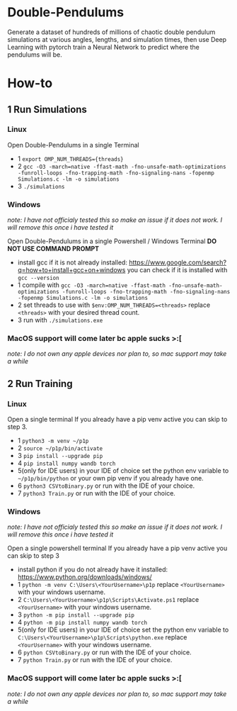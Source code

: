 # Double-Pendulums
Generate a dataset of hundreds of millions of chaotic double pendulum simulations at various angles, lengths, and simulation times, then use Deep Learning with pytorch train a Neural Network to predict where the pendulums will be.


# How-to

## 1 Run Simulations

  ### Linux
  Open Double-Pendulums in a single Terminal
  - 1 `export OMP_NUM_THREADS={threads}`
  - 2 `gcc -O3 -march=native -ffast-math -fno-unsafe-math-optimizations -funroll-loops -fno-trapping-math -fno-signaling-nans -fopenmp Simulations.c -lm -o simulations`
  - 3 `./simulations`
  
  ### Windows
  *note: I have not officialy tested this so make an issue if it does not work. I will remove this once i have tested it*
  
  Open Double-Pendulums in a single Powershell / Windows Terminal **DO NOT USE COMMAND PROMPT**
  - install gcc if it is not already installed: https://www.google.com/search?q=how+to+install+gcc+on+windows you can check if it is installed with `gcc --version`
  - 1 compile with `gcc -O3 -march=native -ffast-math -fno-unsafe-math-optimizations -funroll-loops -fno-trapping-math -fno-signaling-nans -fopenmp Simulations.c -lm -o simulations`
  - 2 set threads to use with `$env:OMP_NUM_THREADS=<threads>` replace `<threads>` with your desired thread count.
  - 3 run with `./simulations.exe`
  
  
  ### MacOS support will come later bc apple sucks >:[
  *note: I do not own any apple devices nor plan to, so mac support may take a while*


## 2 Run Training

  ### Linux
  Open a single terminal
  If you already have a pip venv active you can skip to step 3.
  - 1 `python3 -m venv ~/p1p`
  - 2 `source ~/p1p/bin/activate`
  - 3 `pip install --upgrade pip`
  - 4 `pip install numpy wandb torch`
  - 5(only for IDE users) in your IDE of choice set the python env variable to `~/p1p/bin/python` or your own pip venv if you already have one.
  - 6 `python3 CSVtoBinary.py` or run with the IDE of your choice.
  - 7 `python3 Train.py` or run with the IDE of your choice.
  
  ### Windows
  *note: I have not officialy tested this so make an issue if it does not work. I will remove this once i have tested it*
  
  Open a single powershell terminal
  If you already have a pip venv active you can skip to step 3
  - install python if you do not already have it installed: https://www.python.org/downloads/windows/
  - 1 `python -m venv C:\Users\<YourUsername>\p1p` replace `<YourUsername>` with your windows username.
  - 2 `C:\Users\<YourUsername>\p1p\Scripts\Activate.ps1` replace `<YourUsername>` with your windows username.
  - 3 `python -m pip install --upgrade pip`
  - 4 `python -m pip install numpy wandb torch`
  - 5(only for IDE users) in your IDE of choice set the python env variable to `C:\Users\<YourUsername>\p1p\Scripts\python.exe` replace `<YourUsername>` with your windows username.
  - 6 `python CSVtoBinary.py` or run with the IDE of your choice.
  - 7 `python Train.py` or run with the IDE of your choice.
  
  ### MacOS support will come later bc apple sucks >:[
  *note: I do not own any apple devices nor plan to, so mac support may take a while*
